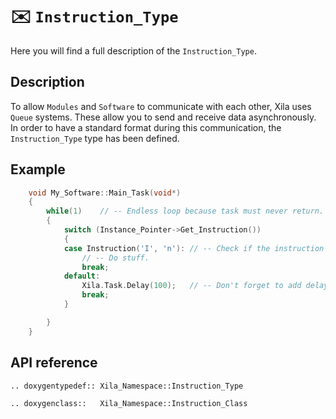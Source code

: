 # ✉️ `Instruction_Type`

Here you will find a full description of the `Instruction_Type`.

## Description

To allow `Modules` and `Software` to communicate with each other, Xila uses `Queue` systems. These allow you to send and receive data asynchronously. In order to have a standard format during this communication, the `Instruction_Type` type has been defined.

## Example

```cpp
    void My_Software::Main_Task(void*)
    {
        while(1)    // -- Endless loop because task must never return.
        {
            switch (Instance_Pointer->Get_Instruction())
            {
            case Instruction('I', 'n'): // -- Check if the instruction is equal to "In".
                // -- Do stuff.
                break;
            default:
                Xila.Task.Delay(100);   // -- Don't forget to add delay to reset watchdog.
                break;
            }

        }
    }
```

## API reference

```{eval-rst}
.. doxygentypedef:: Xila_Namespace::Instruction_Type

.. doxygenclass::   Xila_Namespace::Instruction_Class

```